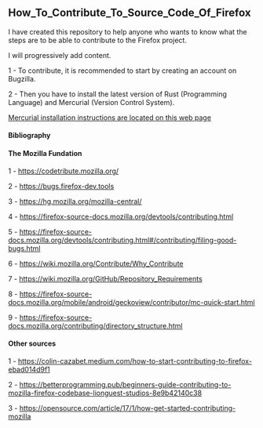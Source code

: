 ## How_To_Contribute_To_Source_Code_Of_Firefox



I have created this repository to help anyone who wants to know what the steps are to be able to contribute to the Firefox project.

I will progressively add content.

1 - To contribute, it is recommended to start by creating an account on Bugzilla.

2 - Then you have to install the latest version of Rust (Programming Language) and Mercurial (Version Control System).


[Mercurial installation instructions are located on this web page
](https://firefox-source-docs.mozilla.org/mobile/android/geckoview/contributor/mc-quick-start.html)




#### Bibliography

#### The Mozilla Fundation

1 - https://codetribute.mozilla.org/

2 - https://bugs.firefox-dev.tools

3 - https://hg.mozilla.org/mozilla-central/

4 - https://firefox-source-docs.mozilla.org/devtools/contributing.html

5 - https://firefox-source-docs.mozilla.org/devtools/contributing.html#/contributing/filing-good-bugs.html

6 - https://wiki.mozilla.org/Contribute/Why_Contribute

7 - https://wiki.mozilla.org/GitHub/Repository_Requirements

8 - https://firefox-source-docs.mozilla.org/mobile/android/geckoview/contributor/mc-quick-start.html

9 - https://firefox-source-docs.mozilla.org/contributing/directory_structure.html

#### Other sources

1 - https://colin-cazabet.medium.com/how-to-start-contributing-to-firefox-ebad014d9f1

2 - https://betterprogramming.pub/beginners-guide-contributing-to-mozilla-firefox-codebase-lionguest-studios-8e9b42140c38

3 - https://opensource.com/article/17/1/how-get-started-contributing-mozilla
